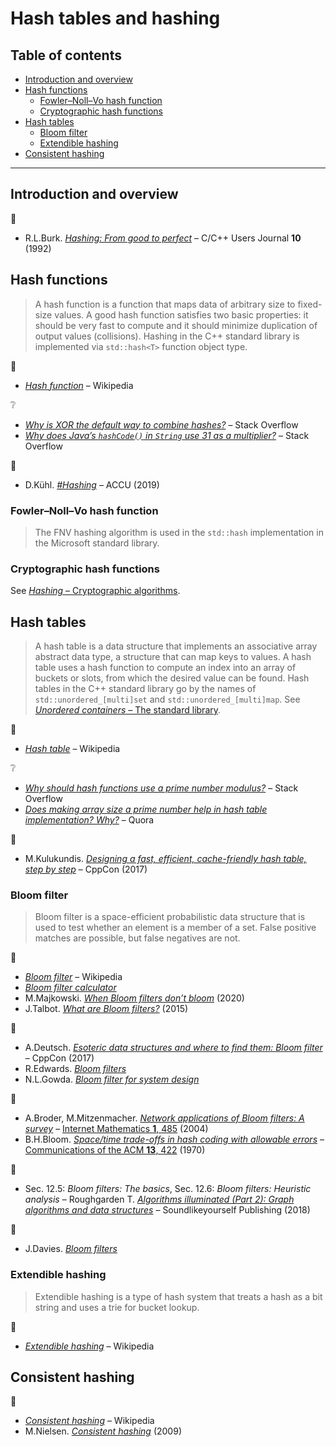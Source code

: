 # Hash tables and hashing <!-- omit in toc -->

## Table of contents <!-- omit in toc -->

- [Introduction and overview](#introduction-and-overview)
- [Hash functions](#hash-functions)
	- [Fowler–Noll–Vo hash function](#fowlernollvo-hash-function)
	- [Cryptographic hash functions](#cryptographic-hash-functions)
- [Hash tables](#hash-tables)
	- [Bloom filter](#bloom-filter)
	- [Extendible hashing](#extendible-hashing)
- [Consistent hashing](#consistent-hashing)

---

## Introduction and overview

:link:

- R.L.Burk. [*Hashing: From good to perfect*](https://github.com/eugnsp/CUJ/blob/master/10.02/burk/burk.md) – C/C++ Users Journal **10** (1992)

## Hash functions

> A hash function is a function that maps data of arbitrary size to fixed-size values. A good hash function satisfies two basic properties: it should be very fast to compute and it should minimize duplication of output values (collisions). Hashing in the C++ standard library is implemented via `std::hash<T>` function object type.

:link:

- [*Hash function*](https://en.wikipedia.org/wiki/Hash_function) – Wikipedia

:grey_question:

- [*Why is XOR the default way to combine hashes?*](https://stackoverflow.com/q/5889238) – Stack Overflow
- [*Why does Java’s `hashCode()` in `String` use 31 as a multiplier?*](https://stackoverflow.com/q/299304) – Stack Overflow

:movie_camera:

- D.K&uuml;hl. [*#Hashing*](https://www.youtube.com/watch?v=CJsQSIp7-Ig) – ACCU (2019)

### Fowler–Noll–Vo hash function

> The FNV hashing algorithm is used in the `std::hash` implementation in the Microsoft standard library.

### Cryptographic hash functions

See [*Hashing* – Cryptographic algorithms](cryptographic.md#hashing).

## Hash tables

> A hash table is a data structure that implements an associative array abstract data type, a structure that can map keys to values. A hash table uses a hash function to compute an index into an array of buckets or slots, from which the desired value can be found. Hash tables in the C++ standard library go by the names of `std::unordered_[multi]set` and `std::unordered_[multi]map`. See [*Unordered containers* – The standard library](../cpp/std_library.md#unordered-containers).

:link:

- [*Hash table*](https://en.wikipedia.org/wiki/Hash_table) – Wikipedia

:grey_question:

- [*Why should hash functions use a prime number modulus?*](https://stackoverflow.com/q/1145217) – Stack Overflow
- [*Does making array size a prime number help in hash table implementation? Why?*](https://www.quora.com/Does-making-array-size-a-prime-number-help-in-hash-table-implementation-Why) – Quora

:movie_camera:

- M.Kulukundis. [*Designing a fast, efficient, cache-friendly hash table, step by step*](https://www.youtube.com/watch?v=CJsQSIp7-Ig) – CppCon (2017)

### Bloom filter

> Bloom filter is a space-efficient probabilistic data structure that is used to test whether an element is a member of a set. False positive matches are possible, but false negatives are not.

:link:

- [*Bloom filter*](https://en.wikipedia.org/wiki/Bloom_filter) – Wikipedia
- [*Bloom filter calculator*](https://hur.st/bloomfilter/)
- M.Majkowski. [*When Bloom filters don’t bloom*](https://blog.cloudflare.com/when-bloom-filters-dont-bloom/) (2020)
- J.Talbot. [*What are Bloom filters?*](https://blog.medium.com/what-are-bloom-filters-1ec2a50c68ff) (2015)

:movie_camera:

- A.Deutsch. [*Esoteric data structures and where to find them: Bloom filter*](https://www.youtube.com/watch?v=-8UZhDjgeZU&t=603) – CppCon (2017)
- R.Edwards. [*Bloom filters*](https://www.youtube.com/watch?v=heEDL9usFgs)
- N.L.Gowda. [*Bloom filter for system design*](https://www.youtube.com/watch?v=Bay3X9PAX5k)

:page_facing_up:

- A.Broder, M.Mitzenmacher. [*Network applications of Bloom filters: A survey*](https://www.cs.princeton.edu/courses/archive/spring05/cos598E/bib/broder-survey.pdf) – [Internet Mathematics **1**, 485](https://doi.org/10.1080/15427951.2004.10129096) (2004)
- B.H.Bloom. [*Space/time trade-offs in hash coding with allowable errors*](https://www.cs.princeton.edu/courses/archive/spring05/cos598E/bib/p422-bloom.pdf) – [Communications of the ACM **13**, 422](https://doi.org/10.1145/362686.362692) (1970)

:book:

- Sec. 12.5: *Bloom filters: The basics*, Sec. 12.6: *Bloom filters: Heuristic analysis* – Roughgarden T. [*Algorithms illuminated (Part 2): Graph algorithms and data structures*](http://timroughgarden.org/books.html) – Soundlikeyourself Publishing (2018)

:dizzy:

- J.Davies. [*Bloom filters*](https://www.jasondavies.com/bloomfilter/)

### Extendible hashing

> Extendible hashing is a type of hash system that treats a hash as a bit string and uses a trie for bucket lookup.

:link:

- [*Extendible hashing*](https://en.wikipedia.org/wiki/Extendible_hashing) – Wikipedia


## Consistent hashing

:link:

- [*Consistent hashing*](https://en.wikipedia.org/wiki/Consistent_hashing) – Wikipedia
- M.Nielsen. [*Consistent hashing*](http://michaelnielsen.org/blog/consistent-hashing/) (2009)

<!--

https://cs.uwaterloo.ca/research/tr/1986/CS-86-14.pdf
http://codecapsule.com/2013/11/11/robin-hood-hashing/
https://arxiv.org/pdf/1809.04339.pdf

-->

